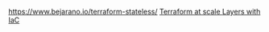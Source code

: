 https://www.bejarano.io/terraform-stateless/
[Terraform at scale ](https://substrate.tools/blog/terraform-best-practices-for-reliability-at-any-scale)
[Layers with IaC](https://leebriggs.co.uk/blog/2023/08/17/structuring-iac)
